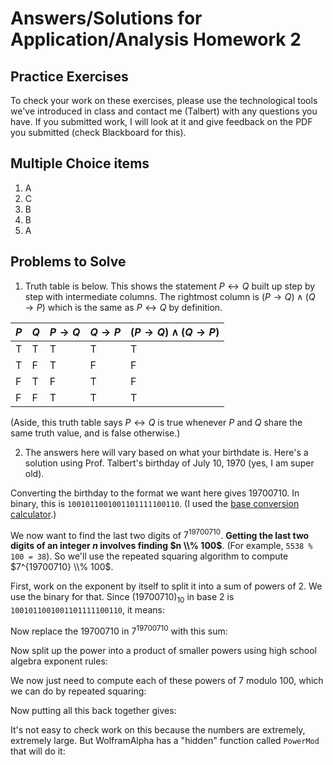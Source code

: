 # Answers/Solutions for Application/Analysis Homework 2

## Practice Exercises

To check your work on these exercises, please use the technological tools we've introduced in class and contact me (Talbert) with any questions you have. If you submitted work, I will look at it and give feedback on the PDF you submitted (check Blackboard for this). 

## Multiple Choice items 

1. A
2. C
3. B
4. B
5. A

## Problems to Solve

1. Truth table is below. This shows the statement $P \leftrightarrow Q$ built up step by step with intermediate columns. The rightmost column is $(P \rightarrow Q) \wedge (Q \rightarrow P)$ which is the same as $P \leftrightarrow Q$ by definition. 

| $P$ | $Q$ | $P \rightarrow Q$ | $Q \rightarrow P$ |  $(P \rightarrow Q) \wedge (Q \rightarrow P)$ | 
| --- | ---- | ---- | ---  | ----- | 
| T | T | T | T | T |
| T | F | T | F | F |
| F | T | F | T | F |
| F | F | T | T | T |

(Aside, this truth table says $P \leftrightarrow Q$ is true whenever $P$ and $Q$ share the same truth value, and is false otherwise.)


2. The answers here will vary based on what your birthdate is. Here's a solution using Prof. Talbert's birthday of July 10, 1970 (yes, I am super old). 

Converting the birthday to the format we want here gives 19700710. In binary, this is `1001011001001101111100110`. (I used the [base conversion calculator](https://www.rapidtables.com/convert/number/base-converter.html).) 

We now want to find the last two digits of $7^{19700710}$. **Getting the last two digits of an integer $n$ involves finding $n \\% 100$**. (For example, `5538 % 100 = 38`). So we'll use the repeated squaring algorithm to compute $7^{19700710} \\% 100$. 

First, work on the exponent by itself to split it into a sum of powers of 2. We use the binary for that. Since $(19700710)_{10}$ in base 2 is `1001011001001101111100110`, it means: 

Now replace the $19700710$ in $7^{19700710}$ with this sum: 

Now split up the power into a product of smaller powers using high school algebra exponent rules:  

We now just need to compute each of these powers of $7$ modulo 100, which we can do by repeated squaring: 


Now putting all this back together gives: 


It's not easy to check work on this because the numbers are extremely, extremely large. But WolframAlpha has a "hidden" function called `PowerMod` that will do it: 

